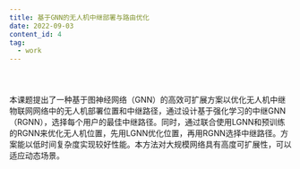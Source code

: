 ```yaml
---
title: 基于GNN的无人机中继部署与路由优化
date: 2022-09-03
content_id: 4
tag:
  - work
---
```


<div style="padding-top:1vh;">本课题提出了一种基于图神经网络（GNN）的高效可扩展方案以优化无人机中继物联网网络中的无人机部署位置和中继路径，通过设计基于强化学习的中继GNN（RGNN），选择每个用户的最佳中继路径。同时，通过联合使用LGNN和预训练的RGNN来优化无人机位置，先用LGNN优化位置，再用RGNN选择中继路径。方案能以低时间复杂度实现较好性能。本方法对大规模网络具有高度可扩展性，可以适应动态场景。</div>

<!--more-->